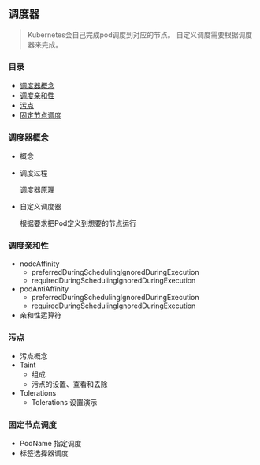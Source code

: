 ## 调度器

> Kubernetes会自己完成pod调度到对应的节点。 自定义调度需要根据调度器来完成。

### 目录
* [调度器概念](#调度器概念)
* [调度亲和性](#调度亲和性)
* [污点](#污点)
* [固定节点调度](#固定节点调度)



### 调度器概念
* 概念

* 调度过程

    调度器原理

* 自定义调度器

    根据要求把Pod定义到想要的节点运行

### 调度亲和性
* nodeAffinity
    * preferredDuringSchedulingIgnoredDuringExecution
    * requiredDuringSchedulingIgnoredDuringExecution
* podAntiAffinity
    * preferredDuringSchedulingIgnoredDuringExecution
    * requiredDuringSchedulingIgnoredDuringExecution
* 亲和性运算符

### 污点
* 污点概念
* Taint
    * 组成
    * 污点的设置、查看和去除
* Tolerations
    * Tolerations 设置演示

### 固定节点调度
* PodName 指定调度
* 标签选择器调度

    
